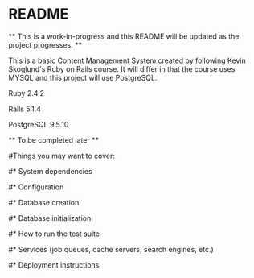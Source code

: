 # README

** This is a work-in-progress and this README will be updated as the project progresses. **

This is a basic Content Management System created by following Kevin Skoglund's Ruby on Rails course. It will differ in that the course uses MYSQL and this project will use PostgreSQL.

Ruby 2.4.2

Rails 5.1.4

PostgreSQL 9.5.10



** To be completed later **

#Things you may want to cover:

#* System dependencies

#* Configuration

#* Database creation

#* Database initialization

#* How to run the test suite

#* Services (job queues, cache servers, search engines, etc.)

#* Deployment instructions
